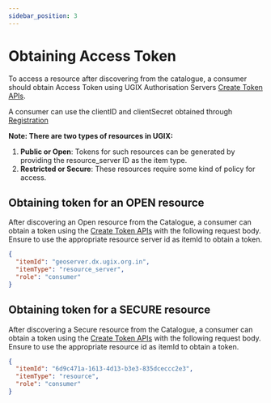 ```yaml
---
sidebar_position: 3
---
```


 
# Obtaining Access Token
To access a resource after discovering from the catalogue, a consumer should obtain Access Token using UGIX Authorisation Servers [Create Token APIs](https://dx.ugix.org.in/auth/apis#tag/Token-APIs/operation/post-auth-v1-token). 

A consumer can use the clientID and clientSecret obtained through [Registration](../registration.md)

**Note: There are two types of resources in UGIX:**

1. **Public or Open**: Tokens for such resources can be generated by providing the resource_server ID as the item type.
2. **Restricted or Secure**: These resources require some kind of policy for access.


## Obtaining token for an OPEN resource
After discovering an Open resource from the Catalogue, a consumer can obtain a token using the [Create Token APIs](https://dx.ugix.org.in/auth/apis#tag/Token-APIs/operation/post-auth-v1-token) with the following request body. Ensure to use the appropriate resource server id as itemId to obtain a token.


```json
{
  "itemId": "geoserver.dx.ugix.org.in",
  "itemType": "resource_server",
  "role": "consumer"
}
```


## Obtaining token for a SECURE resource
After discovering a Secure resource from the Catalogue, a consumer can obtain a token using the [Create Token APIs](https://dx.ugix.org.in/auth/apis#tag/Token-APIs/operation/post-auth-v1-token) with the following request body. Ensure to use the appropriate resource id as itemId to obtain a token.

```json
{
  "itemId": "6d9c471a-1613-4d13-b3e3-835dceccc2e3",
  "itemType": "resource",
  "role": "consumer"
}
```